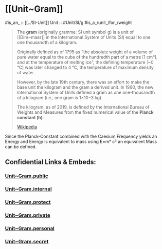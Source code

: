 
# [[Unit~Gram]] 


#is_an_ :: [[../SI-Unit]] 
Unit :: #Unit/SI/g
#is_a_/unit_/for_/weight 

> The **gram** (originally gramme; SI unit symbol g) is a unit of [[Dim~mass]] in the International System of Units (SI) equal to one one thousandth of a kilogram.
>
> Originally defined as of 1795 as "the absolute weight of a volume of pure water 
> equal to the cube of the hundredth part of a metre [1 cm³], and at the temperature of melting ice", 
> the defining temperature (~0 °C) was later changed to 4 °C, 
> the temperature of maximum density of water.
>
> However, by the late 19th century, there was an effort to make the base unit the kilogram 
> and the gram a derived unit. 
> In 1960, the new International System of Units defined  a gram as one one-thousandth of a kilogram 
> (i.e., one gram is 1×10−3 kg). 
> 
> The kilogram, as of 2019, is defined by the International Bureau of Weights and Measures 
> from the fixed numerical value of the **Planck constant (h)**.
>
> [Wikipedia](https://en.wikipedia.org/wiki/Gram)

Since the Planck-Constant combined with the Caesium Frequency yields an Energy and Energy is equivalent to mass using E=m* c² an equivalent Mass can be defined. 


## Confidential Links & Embeds: 

### [Unit~Gram.public](/_public\Unit\SI-Unit/Unit~Gram.public.md) 

### [Unit~Gram.internal](/_internal\Unit\SI-Unit/Unit~Gram.internal.md) 

### [Unit~Gram.protect](/_protect\Unit\SI-Unit/Unit~Gram.protect.md) 

### [Unit~Gram.private](/_private\Unit\SI-Unit/Unit~Gram.private.md) 

### [Unit~Gram.personal](/_personal\Unit\SI-Unit/Unit~Gram.personal.md) 

### [Unit~Gram.secret](/_secret\Unit\SI-Unit/Unit~Gram.secret.md)

